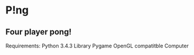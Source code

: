 # P!ng
## Four player pong!

Requirements:
  Python 3.4.3 Library
  Pygame
  OpenGL compatitble Computer

